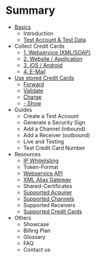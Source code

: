 # Summary

* [Basics](README.md)
   * Introduction
   * [Test Account & Test Data](live_mode-test.md)
* Collect Credit Cards
   * [1. Webservice (XML/SOAP)](webservice.md)
   * [2. Website / Application](website-application.md)
   * [3. iOS / Android](mobile-app.md)
   * [4. E-Mail](e-mail.md)
* [Use stored Credit Cards](utilize.md)
   * [Forward](forward.md)
   * [Validate](validate.md)
   * [Charge](charge.md)
   * [- Show](show.md)
* Guides
   * Create a Test Account
   * Generate a Security Sign
   * Add a Channel (inbound)
   * Add a Receiver (outbound)
   * Live and Testing
   * Test Credit Card Number
* Resources
   * [IP Whitelisting](ip_whitelisting.md)
   * Token-Format
   * [Webservice API](webservice_api.md)
   * [XML Alias Gateway](xml_alias_gateway.md)
   * Shared-Certificates
   * [Supported Acquirer](supported_acquirer.md)
   * [Supported Channels](supported_channels.md)
   * Supported Receivers
   * [Supported Credit Cards](supported_credit_cards.md)
* Others
   * Showcase
   * Billing Plan
   * Glossary
   * FAQ
   * Contact us

